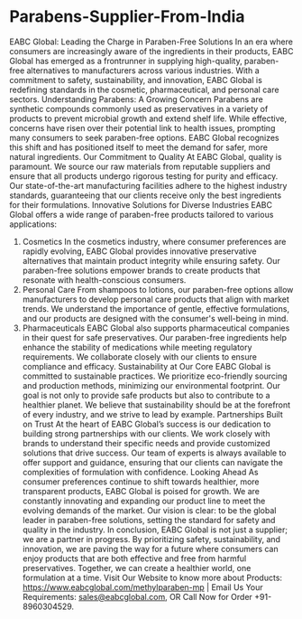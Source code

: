 # Parabens-Supplier-From-India
 EABC Global: Leading the Charge in Paraben-Free Solutions
In an era where consumers are increasingly aware of the ingredients in their products, EABC Global has emerged as a frontrunner in supplying high-quality, paraben-free alternatives to manufacturers across various industries. With a commitment to safety, sustainability, and innovation, EABC Global is redefining standards in the cosmetic, pharmaceutical, and personal care sectors.
 Understanding Parabens: A Growing Concern 
Parabens are synthetic compounds commonly used as preservatives in a variety of products to prevent microbial growth and extend shelf life. While effective, concerns have risen over their potential link to health issues, prompting many consumers to seek paraben-free options. EABC Global recognizes this shift and has positioned itself to meet the demand for safer, more natural ingredients.
 Our Commitment to Quality
At EABC Global, quality is paramount. We source our raw materials from reputable suppliers and ensure that all products undergo rigorous testing for purity and efficacy. Our state-of-the-art manufacturing facilities adhere to the highest industry standards, guaranteeing that our clients receive only the best ingredients for their formulations.
 Innovative Solutions for Diverse Industries
EABC Global offers a wide range of paraben-free products tailored to various applications:
 1. Cosmetics
In the cosmetics industry, where consumer preferences are rapidly evolving, EABC Global provides innovative preservative alternatives that maintain product integrity while ensuring safety. Our paraben-free solutions empower brands to create products that resonate with health-conscious consumers.
 2. Personal Care
From shampoos to lotions, our paraben-free options allow manufacturers to develop personal care products that align with market trends. We understand the importance of gentle, effective formulations, and our products are designed with the consumer's well-being in mind.
 3. Pharmaceuticals
EABC Global also supports pharmaceutical companies in their quest for safe preservatives. Our paraben-free ingredients help enhance the stability of medications while meeting regulatory requirements. We collaborate closely with our clients to ensure compliance and efficacy.
 Sustainability at Our Core
EABC Global is committed to sustainable practices. We prioritize eco-friendly sourcing and production methods, minimizing our environmental footprint. Our goal is not only to provide safe products but also to contribute to a healthier planet. We believe that sustainability should be at the forefront of every industry, and we strive to lead by example.
 Partnerships Built on Trust
At the heart of EABC Global’s success is our dedication to building strong partnerships with our clients. We work closely with brands to understand their specific needs and provide customized solutions that drive success. Our team of experts is always available to offer support and guidance, ensuring that our clients can navigate the complexities of formulation with confidence.
 Looking Ahead
As consumer preferences continue to shift towards healthier, more transparent products, EABC Global is poised for growth. We are constantly innovating and expanding our product line to meet the evolving demands of the market. Our vision is clear: to be the global leader in paraben-free solutions, setting the standard for safety and quality in the industry.
In conclusion, EABC Global is not just a supplier; we are a partner in progress. By prioritizing safety, sustainability, and innovation, we are paving the way for a future where consumers can enjoy products that are both effective and free from harmful preservatives. Together, we can create a healthier world, one formulation at a time.
Visit Our Website to know more about Products: https://www.eabcglobal.com/methylparaben-mp | Email Us Your Requirements: sales@eabcglobal.com, OR Call Now for Order +91-8960304529.
